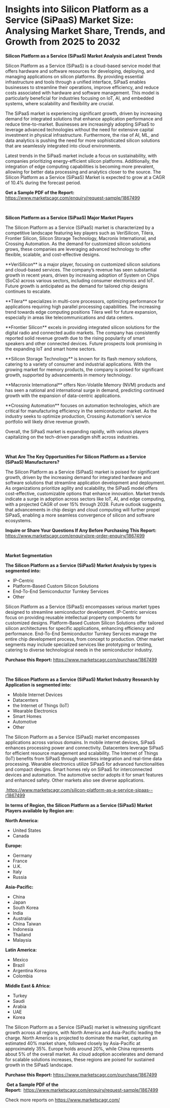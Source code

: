 <p><h1>Insights into Silicon Platform as a Service (SiPaaS) Market Size: Analysing Market Share, Trends, and Growth from 2025 to 2032</h1></p><p><strong>Silicon Platform as a Service (SiPaaS) Market Analysis and Latest Trends</strong></p>
<p><p>Silicon Platform as a Service (SiPaaS) is a cloud-based service model that offers hardware and software resources for developing, deploying, and managing applications on silicon platforms. By providing essential infrastructure and tools through a unified interface, SiPaaS enables businesses to streamline their operations, improve efficiency, and reduce costs associated with hardware and software management. This model is particularly beneficial for industries focusing on IoT, AI, and embedded systems, where scalability and flexibility are crucial.</p><p>The SiPaaS market is experiencing significant growth, driven by increasing demand for integrated solutions that enhance application performance and reduce time-to-market. Businesses are increasingly adopting SiPaaS to leverage advanced technologies without the need for extensive capital investment in physical infrastructure. Furthermore, the rise of AI, ML, and data analytics is pushing the need for more sophisticated silicon solutions that are seamlessly integrated into cloud environments.</p><p>Latest trends in the SiPaaS market include a focus on sustainability, with companies prioritizing energy-efficient silicon platforms. Additionally, the integration of edge computing capabilities is becoming more prevalent, allowing for better data processing and analytics closer to the source. The Silicon Platform as a Service (SiPaaS) Market is expected to grow at a CAGR of 10.4% during the forecast period.</p></p>
<p><strong>Get a Sample PDF of the Report:&nbsp;</strong> <a href="https://www.marketscagr.com/enquiry/request-sample/1867499?utm_campaign=2208&utm_medium=2&utm_source=Github&utm_content=ia&utm_term=04022025&utm_id=silicon-platform-as-a-service-sipaas">https://www.marketscagr.com/enquiry/request-sample/1867499</a></p>
<p>&nbsp;</p>
<p><strong>Silicon Platform as a Service (SiPaaS) Major Market Players</strong></p>
<p><p>The Silicon Platform as a Service (SiPaaS) market is characterized by a competitive landscape featuring key players such as VeriSilicon, Tilera, Frontier Silicon, Silicon Storage Technology, Macronix International, and Crossing Automation. As the demand for customized silicon solutions grows, these companies are leveraging advanced technology to offer flexible, scalable, and cost-effective designs.</p><p>**VeriSilicon** is a major player, focusing on customized silicon solutions and cloud-based services. The company’s revenue has seen substantial growth in recent years, driven by increasing adoption of System on Chips (SoCs) across various sectors, including consumer electronics and IoT. Future growth is anticipated as the demand for tailored chip designs continues to escalate.</p><p>**Tilera** specializes in multi-core processors, optimizing performance for applications requiring high parallel processing capabilities. The increasing trend towards edge computing positions Tilera well for future expansion, especially in areas like telecommunications and data centers.</p><p>**Frontier Silicon** excels in providing integrated silicon solutions for the digital radio and connected audio markets. The company has consistently reported solid revenue growth due to the rising popularity of smart speakers and other connected devices. Future prospects look promising in the expanding IoT and smart home sectors.</p><p>**Silicon Storage Technology** is known for its flash memory solutions, catering to a variety of consumer and industrial applications. With the growing market for memory products, the company is poised for significant growth, supported by advancements in memory technology.</p><p>**Macronix International** offers Non-Volatile Memory (NVM) products and has seen a national and international surge in demand, predicting continued growth with the expansion of data-centric applications.</p><p>**Crossing Automation** focuses on automation technologies, which are critical for manufacturing efficiency in the semiconductor market. As the industry seeks to optimize production, Crossing Automation's service portfolio will likely drive revenue growth.</p><p>Overall, the SiPaaS market is expanding rapidly, with various players capitalizing on the tech-driven paradigm shift across industries.</p></p>
<p>&nbsp;</p>
<p><strong>What Are The Key Opportunities For Silicon Platform as a Service (SiPaaS) Manufacturers?</strong></p>
<p><p>The Silicon Platform as a Service (SiPaaS) market is poised for significant growth, driven by the increasing demand for integrated hardware and software solutions that streamline application development and deployment. As organizations prioritize agility and scalability, the SiPaaS model offers cost-effective, customizable options that enhance innovation. Market trends indicate a surge in adoption across sectors like IoT, AI, and edge computing, with a projected CAGR of over 15% through 2028. Future outlook suggests that advancements in chip design and cloud computing will further propel SiPaaS, enabling a more seamless convergence of silicon and software ecosystems.</p></p>
<p><strong>Inquire or Share Your Questions If Any Before Purchasing This Report:</strong> <a href="https://www.marketscagr.com/enquiry/pre-order-enquiry/1867499?utm_campaign=2208&utm_medium=2&utm_source=Github&utm_content=ia&utm_term=04022025&utm_id=silicon-platform-as-a-service-sipaas">https://www.marketscagr.com/enquiry/pre-order-enquiry/1867499</a></p>
<p>&nbsp;</p>
<p><strong>Market Segmentation</strong></p>
<p><strong>The Silicon Platform as a Service (SiPaaS) Market Analysis by types is segmented into:</strong></p>
<p><ul><li>IP-Centric</li><li>Platform-Based Custom Silicon Solutions</li><li>End-To-End Semiconductor Turnkey Services</li><li>Other</li></ul></p>
<p><p>Silicon Platform as a Service (SiPaaS) encompasses various market types designed to streamline semiconductor development. IP-Centric services focus on providing reusable intellectual property components for customized designs. Platform-Based Custom Silicon Solutions offer tailored silicon architectures for specific applications, enhancing efficiency and performance. End-To-End Semiconductor Turnkey Services manage the entire chip development process, from concept to production. Other market segments may include specialized services like prototyping or testing, catering to diverse technological needs in the semiconductor industry.</p></p>
<p><strong>Purchase this Report:&nbsp;</strong><a href="https://www.marketscagr.com/purchase/1867499?utm_campaign=2208&utm_medium=2&utm_source=Github&utm_content=ia&utm_term=04022025&utm_id=silicon-platform-as-a-service-sipaas">https://www.marketscagr.com/purchase/1867499</a></p>
<p>&nbsp;</p>
<p><strong>The Silicon Platform as a Service (SiPaaS) Market Industry Research by Application is segmented into:</strong></p>
<p><ul><li>Mobile Internet Devices</li><li>Datacenters</li><li>the Internet of Things (IoT)</li><li>Wearable Electronics</li><li>Smart Homes</li><li>Automotive</li><li>Other</li></ul></p>
<p><p>The Silicon Platform as a Service (SiPaaS) market encompasses applications across various domains. In mobile internet devices, SiPaaS enhances processing power and connectivity. Datacenters leverage SiPaaS for efficient resource management and scalability. The Internet of Things (IoT) benefits from SiPaaS through seamless integration and real-time data processing. Wearable electronics utilize SiPaaS for advanced functionalities and compact designs. Smart homes rely on SiPaaS for interconnected devices and automation. The automotive sector adopts it for smart features and enhanced safety. Other markets also see diverse applications.</p></p>
<p><a href="https://www.marketscagr.com/silicon-platform-as-a-service-sipaas--r1867499?utm_campaign=2208&utm_medium=2&utm_source=Github&utm_content=ia&utm_term=04022025&utm_id=silicon-platform-as-a-service-sipaas">&nbsp;https://www.marketscagr.com/silicon-platform-as-a-service-sipaas--r1867499</a></p>
<p><strong>In terms of Region, the Silicon Platform as a Service (SiPaaS) Market Players available by Region are:</strong></p>
<p>
    <p> <strong> North America: </strong>
        <ul>
            <li>United States</li>
            <li>Canada</li>
        </ul>
        </p> 
    <p> <strong> Europe: </strong>
        <ul>
            <li>Germany</li>
            <li>France</li>
            <li>U.K.</li>
            <li>Italy</li>
            <li>Russia</li>
        </ul>
        </p> 
    <p> <strong> Asia-Pacific: </strong>
        <ul>
            <li>China</li>
            <li>Japan</li>
            <li>South Korea</li>
            <li>India</li>
            <li>Australia</li>
            <li>China Taiwan</li>
            <li>Indonesia</li>
            <li>Thailand</li>
            <li>Malaysia</li>
        </ul>
        </p> 
    <p> <strong> Latin America: </strong>
        <ul>
            <li>Mexico</li>
            <li>Brazil</li>
            <li>Argentina Korea</li>
            <li>Colombia</li>
        </ul>
        </p> 
    <p> <strong> Middle East & Africa: </strong>
        <ul>
            <li>Turkey</li>
            <li>Saudi</li>
            <li>Arabia</li>
            <li>UAE</li>
            <li>Korea</li>
        </ul>
    </p>
    </p>
<p><p>The Silicon Platform as a Service (SiPaaS) market is witnessing significant growth across all regions, with North America and Asia-Pacific leading the charge. North America is projected to dominate the market, capturing an estimated 40% market share, followed closely by Asia-Pacific at approximately 35%. Europe holds around 20%, while China represents about 5% of the overall market. As cloud adoption accelerates and demand for scalable solutions increases, these regions are poised for sustained growth in the SiPaaS landscape.</p></p>
<p><strong>Purchase this Report: </strong><a href="https://www.marketscagr.com/purchase/1867499?utm_campaign=2208&utm_medium=2&utm_source=Github&utm_content=ia&utm_term=04022025&utm_id=silicon-platform-as-a-service-sipaas">https://www.marketscagr.com/purchase/1867499</a></p>
<p>&nbsp;<strong>Get a Sample PDF of the Report:&nbsp;&nbsp;</strong><a href="https://www.marketscagr.com/enquiry/request-sample/1867499?utm_campaign=2208&utm_medium=2&utm_source=Github&utm_content=ia&utm_term=04022025&utm_id=silicon-platform-as-a-service-sipaas">https://www.marketscagr.com/enquiry/request-sample/1867499</a></p>
<p><strong></strong></p>
<p>Check more reports on <a href="https://www.marketscagr.com/?utm_campaign=2208&utm_medium=2&utm_source=Github&utm_content=ia&utm_term=04022025&utm_id=silicon-platform-as-a-service-sipaas">https://www.marketscagr.com/</a></p>